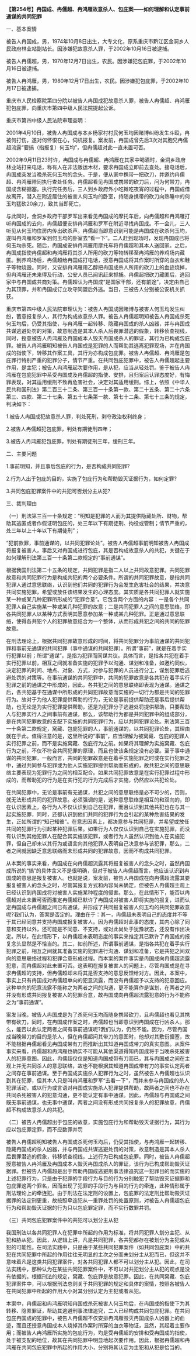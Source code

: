 **【第254号】冉国成、冉儒超、冉鸿雁故意杀人、包庇案——如何理解和认定事前通谋的共同犯罪**

一、基本案情

被告人冉国成，男，1974年10月8日出生，大专文化，原系重庆市黔江区金洞乡人民政府林业站副站长。因涉嫌犯故意杀人罪，于2002年10月16日被逮捕。

被告人冉儒超，男，1970年12月7日出生，农民。因涉嫌犯包庇罪，于2002年10月16日被逮捕。

被告人冉鸿雁，男，1980年12月17日出生，农民。因涉嫌犯包庇罪，于2002年10月17日被逮捕。

重庆市人民检察院第四分院以被告人冉国成犯故意杀人罪，被告人冉儒超、冉鸿雁犯包庇罪，向重庆市第四中级人民法院提起公诉。

重庆市第四中级人民法院审理查明：

2001年4月10日，被告人冉国成与本乡杨家村村民何玉均因赌博纠纷发生斗殴，冉被何打伤，遂对何怀恨在心，伺机报复。案发前，冉国成曾先后3次对其胞兄冉儒超流露“要搞（指报复）何玉均”，但冉儒超对此一直未置可否。

2002年9月11日23时许，冉国成与冉儒超、冉鸿雁在其家中喝酒时，金洞乡政府林业站打来电话，称有人在非法贩运木材，要求冉国成立即前去查处。接电话后，冉国成突发当晚杀死何玉均的念头。于是，便从家中携带一把砍刀，并邀约冉儒超、冉鸿雁陪同执行查处任务。冉儒超看见冉国成携带的砍刀后，问为何带刀，冉国成含糊搪塞。执行完任务后，三人到乡政府外小吃摊吃夜宵的过程中，冉国成借故离开，潜入在附近居住的被害人何玉均的卧室，持随身携带的砍刀向熟睡中的何玉均猛砍20余刀，致其当即死亡。

与此同时，金洞乡政府干部罗军出来看见冉国成的摩托车后，向冉儒超和冉鸿雁打听冉国成的去向，冉儒超便安排冉鸿雁和罗军在附近寻找冉国成。不一会儿，三人听见从何玉均住房内传出砍杀声。冉儒超当即意识到可能是冉国成在砍杀何玉均，遂叫冉鸿雁和罗军到何玉均的卧室去“看一下”。二人赶到现场时，发现冉国成已将何玉均杀死。随后，冉国成安排冉鸿雁用摩托车将冉儒超和其本人送回家。之后，冉国成指使冉儒超和冉鸿雁将其杀人所用的砍刀等物转移至冉鸿雁的养鸡场内藏匿。到养鸡场后，冉儒超给冉国成打电话，授意冉国成将其作案时所穿的血衣和鞋子等物烧毁。同时，又安排冉鸿雁用乙醇把冉国成杀人所用的砍刀上的血迹烧掉，但冉鸿雁还未来得及行动，公安人员已闻讯赶来抓捕。冉儒超把砍刀藏匿后，逃回家中与冉国成共商对策。冉儒超认为冉国成“是国家干部，还有前途”，决定由自己为其顶罪，并和冉国成订立攻守同盟后外逃。当日，三被告人分别被公安机关抓获。

重庆市第四中级人民法院审理认为：被告人冉国成因赌博与被害人何玉均发生纠纷，蓄意报复杀人，其行为构成故意杀人罪。被告人冉儒超明知被告人冉国成杀死何玉均后，仍受其指使，与冉鸿雁一起转移、隐藏冉国成的杀人凶器，并与冉国成共谋逃避处罚的对策，故意制造是其本人杀人后畏罪潜逃的假象，转移侦查视线，同时，授意被告人冉鸿雁及冉国成本人毁灭冉国成杀人的罪证，其行为已构成包庇罪。被告人冉鸿雁明知被告人冉国成是犯罪的人而帮助其逃离犯罪现场，并在冉国成的指使下，转移其作案工具，其行为亦构成包庇罪。被告人冉儒超、冉鸿雁是包庇罪行特别严重的犯罪分子，情节严重。在共同包庇犯罪中，被告人冉儒超起主要作用，是主犯；被告人冉鸿雁起次要作用，是从犯，应当从轻处罚。鉴于被告人冉鸿雁在包庇犯罪中系受冉国成及冉儒超的指使、安排，且归案后认罪态度好，有悔罪表现，对其适用缓刑不致再危害社会，决定对其适用缓刑。综上，依照《中华人民共和国刑法》第二百三十二条、第三百一十条第一款、第二十五条、第二十六条第三、四款、第二十七条、第五十七条第一款、第七十二条、第七十三条的规定，判决如下：

1.被告人冉国成犯故意杀人罪，判处死刑，剥夺政治权利终身；

2.被告人冉儒超犯包庇罪，判处有期徒刑四年；

3.被告人冉鸿雁犯包庇罪，判处有期徒刑三年，缓刑三年。

二、主要问题

1.事前明知，并且事后包庇的行为，是否构成共同犯罪?

2.行为人出于包庇的目的，实施了包庇行为和帮助毁灭证据行为，如何定罪?

3.共同包庇犯罪案件中的共犯可否划分主从犯?

三、裁判理由

（一）刑法第三百一十条规定：“明知是犯罪的人而为其提供隐藏处所、财物，帮助其逃匿或者作假证明包庇的，处三年以下有期徒刑、拘役或管制；情节严重的，处三年以上十年以下有期徒刑”；

“犯前款罪，事前通谋的，以共同犯罪论处”。被告人冉儒超事前明知被告人冉国成将报复被害人，事后又对冉国成进行包庇，其是否构成故意杀人的共犯，关键在于如何理解刑法第三百一十条第二款规定的“事前通谋”。

根据我国刑法第二十五条的规定，共同犯罪是指二人以上共同故意犯罪。共同犯罪故意和共同犯罪行为是构成共犯的两个必要条件。所谓的共同犯罪故意，是指共同犯罪人通过意思联络，认识到他们共同的犯罪行为会发生危害社会的结果，并决意共同实施犯罪，希望或放任该结果发生的心理态度。其实质是各共同犯罪人就实施某一种或某几种犯罪所形成的“犯罪合意”。它包含两个方面的内容：一是各个共同犯罪人自己实施某一种或某几种犯罪的故意；二是共同犯罪人之间的意思联络，即各共同犯罪人以某种方式表明其愿意参加某一种或某几种犯罪。正是通过意思联络，使得各共犯个人的犯罪故意结合为一个整体，从而形成共犯之间的共同的犯罪故意。

在刑法理论上，根据共同犯罪故意形成的时间，将共同犯罪分为事前通谋的共同犯罪和事前无通谋的共同犯罪（事中通谋的共同犯罪）。所谓“事前”，就是在着手实行犯罪以前；所谓“通谋”，是指为犯罪而同谋共议。具体而言，是指各共犯在着手实行犯罪以前，相互之间就准备实施的犯罪予以沟通、谋划和准备，如邀约同伙，决定犯罪的时间、地点、对象、方式，对参与犯罪的人员进行分工，谋划犯罪后逃避处罚的对策等。在事前通谋的共同犯罪中，共同的犯罪故意是各共犯在着手实行犯罪之前的通谋之中形成的，因此，各共犯之间的意思联络即表现为通谋。通谋之后，各共犯基于在通谋中所形成的共同犯罪故意而实施的一切行为都是共同的犯罪行为。故对于为他人犯罪提供帮助的行为，无论是事前提供帮助还是事后提供帮助，也无论是为实行犯罪提供帮助，还是为犯罪分子逃避处罚提供帮助，只要帮助人与犯罪实行人之间事前有通谋，那么，该帮助行为都是共同犯罪中的组成部分，是在共同犯罪故意的支配下实施的共同犯罪行为，应以共同犯罪论处。刑法第三百一十条第二款规定，窝藏、包庇犯罪的人，事前通谋的，以共同犯罪论处，其理由就在于此。值得注意的是，这里所说的“事前”，应当理解为被窝藏、包庇的犯罪人实行犯罪之前，而不是实施窝藏、包庇行为之前。如果将其理解为实施窝藏、包庇行为之前，不仅不符合共同犯罪的原理，而且也使该条规定没有必要。至于事中通谋的共同犯罪，一般而言，共同的犯罪故意是在着手实施犯罪之时或在实行犯罪之中，通过共同参与犯罪或为他人实施犯罪提供帮助而形成的，故共犯之间的意思联络主要表现为犯罪行为之间的相互配合。如果共同犯罪故意是在实行犯罪过程中形成的，而帮助犯的行为是在实行犯的行为完成后才实施，仍然应以共犯论处。

在共同犯罪中，无论是事前有无通谋，共犯之间的意思联络是必不可少的，否则，就无法形成共同的犯罪故意。必须强调的是，这种意思联络是相互的和双向的，即在认识因素上，各行为人不仅认识到自己在犯罪，而且认识到其他共犯也在与其一起实施犯罪，同时，还都认识到他们共同的犯罪行为会引起的某种危害结果的发生，正如所谓的“知己知彼”。在意志因素上，都决意参与共同犯罪，并希望或放任共同的犯罪行为引起某种犯罪后果。如果行为人仅仅认识到自己在实施犯罪，而没有认识到其他犯罪人在配合其实施该犯罪，或者行为人虽然认识到他人在实施犯罪，但自己却未以其行为或语言向其他犯罪人表明自己决意参与该犯罪，那么，二者之间就因缺乏意思联络而未形成共同的犯罪故意，因而不构成共同犯罪。

从本案的事实来看，冉国成在向冉儒超流露其将报复被害人的念头之时，虽然冉国成所说的“搞”的具体含义不是很明确，但对于被告人冉儒超而言，他应该认识到冉国成的意思是报复被害人。也就是说，案发前，被告人冉国成在向冉儒超流露其要报复被害人的念头之时，尽管其报复方式和内容尚未确定，但被告人冉儒超主观上已经认识到冉国成将对被害人实施某种程度的侵害。那么，在此情形下，能否以冉儒超对此未置可否而推定冉儒超已默许了冉国成对被害人即将实施的报复，进而认定冉国成与冉儒超之间已有通谋，并形成了共同报复被害人何玉均的共同犯罪故意呢?我们认为，答案是否定的。理由在于：其一，冉儒超未表明自己的态度并不等于其已经同意并支持冉国成报复被害人。因为冉儒超对此事的态度，其内心除了同意和支持以外，还可能是不同意、不支持，或对此尚处于犹豫状态，还没有作出决定。所以，在此情形下，以冉儒超未表明态度的事实来推定其已默许了冉国成的报复念头显然是不恰当的。其二，如前所述，所谓事前通谋，是指各共犯在着手实行犯罪之前，相互之间就其准备实施的犯罪进行沟通、谋划和准备，它是共犯之间双向的意思联络过程和犯罪合意形成过程。而本案的案件事实是冉国成向冉儒超流露犯意，而冉儒超对此未置可否。这表明在报复被害人的问题上，尽管冉国成是在寻求冉儒超的支持，但冉儒超却未将其是否支持的意思反馈给对方。因此，本案中，事实上只有冉国成对冉儒超单向的犯意流露，而没有冉儒超予以支持的犯意回应。这种单向的犯意流露不能称之为两者之间的沟通，更不能算作是谋划，在两者之间并没有形成共同报复被害人的犯罪合意，故冉国成向冉儒超流露犯意的行为不能称之为“事前通谋”。

案发当晚，被告人冉国成是为了杀死何玉均而随身携带砍刀，且冉儒超也看见其携带有砍刀，同时，在冉国成作案之时，冉儒超也当即意识到冉国成在行凶杀人。那么，能否以此认定两者之间有事前通谋呢?我们认为，仍然不能。因为，尽管冉国成当晚带刀的目的是杀人，但在冉儒超问其带刀的意图时，他却对其敷衍搪塞，故不能根据冉儒超看见冉国成带有刀而推断出其知道冉国成带刀的真实意图。从案件事实来看，冉儒超和冉鸿雁也确实不可能从其他渠道得知冉国成将于当晚杀死被害人的犯罪意图。因此，冉儒超仅仅是知道冉国成带有刀而已，其与冉国成之间在主观上并无共同杀人的意思联络，故也不能根据其知道冉国成带有刀的事实认定两者之间存在事前通谋。至于冉国成实施杀人犯罪行为之时，虽然被告人冉儒超也认识到其在犯罪，但其本人只是叫冉鸿雁和罗军“去看一下”，而并未参与冉国成的杀人犯罪活动，或以行为或言语对冉国成实施杀人犯罪提供帮助，故两者之间也不存在共同杀死被害人的犯意沟通，更不能认定有事中通谋。因此，冉儒超与冉国成之间既无事前通谋，也无事中通谋，两者之间没有形成共同报复杀人的犯罪故意，冉儒超不构成故意杀人的共犯。

（二）被告人冉儒超出于包庇的故意，实施包庇行为和帮助毁灭证据行为，其行为应以包庇罪定罪，而不应数罪并罚

被告人冉儒超明知被告人冉国成杀死何玉均后，仍受其指使，与冉鸿雁一起转移、隐藏冉国成的杀人凶器，并与冉国成共谋逃避处罚的对策，故意制造是其本人杀人后畏罪潜逃的假象，转移侦查视线，上述行为已构成包庇罪。同时，被告人冉儒超授意被告人冉鸿雁及冉国成本人毁灭冉国成杀人的罪证，该行为已构成帮助毁灭证据罪。但被告人冉儒超是出于帮助冉国成逃避刑事法律追究这一犯罪目的而实施的上述犯罪行为，只是由于犯罪的手段行为与目的行为分别触犯了帮助毁灭证据罪和包庇罪这两个罪名，因而出现了犯罪的手段行为与目的行为的牵连，此种情形属于刑法理论上的牵连犯。由于刑法在法定刑的设置上，包庇罪的法定刑比帮助毁灭证据罪的法定刑更重，故按照牵连犯从一重罪处罚的处置原则，对被告人冉儒超包庇行为和帮助毁灭证据的行为只以包庇罪定罪，而不实行数罪并罚。

（三）共同包庇犯罪案件中的共犯可以划分主从犯

我国刑法以各共同犯罪人在犯罪中所起的作用为标准，将共同犯罪人划分主犯、从犯和胁从犯。因此，从逻辑上讲，凡是共同犯罪，各共犯都存在被划分为主犯或从犯的可能性。在司法实践中，只是由于某些共同犯罪案件（如共同包庇案）中的共犯在共同犯罪中所起的作用往往无明显的主次之分而未划分主从犯而已，但这并不意味着凡是这类共同犯罪案件，对各共同犯罪人都不可以划分主从犯。因此，在司法实践中，那种认为在某些共同犯罪案件中，不可以对共犯划分主从犯的观点是没有依据的。根据刑法的规定，窝藏、包庇罪是故意犯罪。因此，在共同窝藏、包庇犯罪案件中，可以根据刑法总则关于共同犯罪的规定和具体的案情，按照各被告人在共同犯罪中所起的作用大小对其分别认定为主犯或者从犯。

本案中，冉儒超和冉鸿雁明知冉国成杀死被害人何玉均后，在冉国成的指使下为其转移、隐匿罪证，帮助其逃避刑事法律追究，二人已经构成共同包庇犯罪。在共同包庇冉国成的犯罪中，被告人冉儒超不仅安排冉鸿雁毁灭冉国成杀人凶器上的血迹，而且还授意冉国成本人烧掉其作案时所穿的血衣等物证，显然，其起着主要作用；而被告人冉鸿雁所实施的包庇行为，均是受冉儒超的安排和受冉国成的指使，处于被支配的地位，故其在共同犯罪中明显地起次要作用。因此，根据冉儒超和冉鸿雁在共同包庇犯罪中所起的作用大小，分别将其认定为主犯和从犯是恰当的。